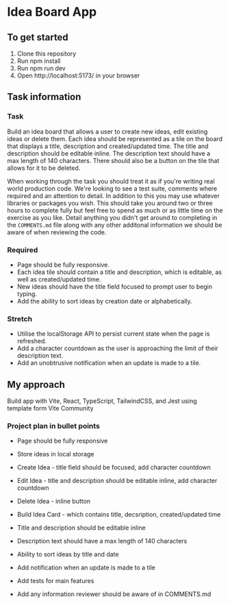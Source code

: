 # Idea Board App

## To get started

1. Clone this repository
2. Run npm install
3. Run npm run dev
4. Open http://localhost:5173/ in your browser

## Task information

### Task
Build an idea board that allows a user to create new ideas, edit existing ideas or delete them. Each idea should be represented as a tile on the board that displays a title, description and created/updated time. The title and description should be editable inline. The description text should have a max length of 140 characters. There should also be a button on the tile that allows for it to be deleted.

When working through the task you should treat it as if you're writing real world production code. We're looking to see a test suite, comments where required and an attention to detail. In addition to this you may use whatever libraries or packages you wish. This should take you around two or three hours to complete fully but feel free to spend as much or as little time on the exercise as you like. Detail anything you didn't get around to completing in the `COMMENTS.md` file along with any other additonal information we should be aware of when reviewing the code.

### Required
* Page should be fully responsive.
* Each idea tile should contain a title and description, which is editable, as well as created/updated time.
* New ideas should have the title field focused to prompt user to begin typing.
* Add the ability to sort ideas by creation date or alphabetically.

### Stretch
* Utilise the localStorage API to persist current state when the page is refreshed.
* Add a character countdown as the user is approaching the limit of their description text.
* Add an unobtrusive notification when an update is made to a tile.


## My approach

Build app with Vite, React, TypeScript, TailwindCSS, and Jest using template form Vite Community

### Project plan in bullet points

* Page should be fully responsive
* Store ideas in local storage

* Create Idea - title field should be focused, add character countdown
* Edit Idea - title and description should be editable inline, add character countdown
* Delete Idea - inline button

* Build Idea Card - which contains title, decsription, created/updated time
* Title and description should be editable inline
* Description text should have a max length of 140 characters

* Ability to sort ideas by title and date
* Add notification when an update is made to a tile

* Add tests for main features

* Add any information reviewer should be aware of in COMMENTS.md
